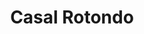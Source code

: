 ---
title: Casal Rotondo

mediaPath: /videos/cr_15_1905-1080p.mp4
mediaPosition:  [296947.5430050464,4632811.474955375,141.67715795896848]
mediaRotation:  [0.44304323974298676,-0.5201681930755518,-0.5558647327872339,0.47344707990854784]
mediaScale: 1
cameraFOV: 50

# Pair of camera points and targets: [final point], ... , [entrance point]
cameraPath: [
    [[296943.9966866325,4632812.046531879,141.91574967710847],[296960.2506460293,4632809.426806238,140.82220430230018]]
]

animationEntry: 
---
